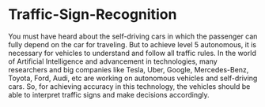 # Traffic-Sign-Recognition
You must have heard about the self-driving cars in which the passenger can fully depend on the car for traveling. But to achieve level 5 autonomous, it is necessary for vehicles to understand and follow all traffic rules.  In the world of Artificial Intelligence and advancement in technologies, many researchers and big companies like Tesla, Uber, Google, Mercedes-Benz, Toyota, Ford, Audi, etc are working on autonomous vehicles and self-driving cars. So, for achieving accuracy in this technology, the vehicles should be able to interpret traffic signs and make decisions accordingly.
